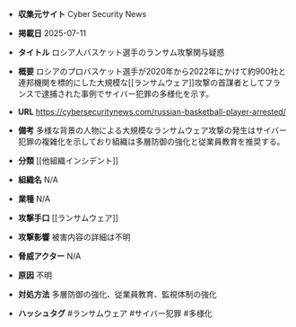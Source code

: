 - **収集元サイト**
Cyber Security News

- **掲載日**
2025-07-11

- **タイトル**
ロシア人バスケット選手のランサム攻撃関与疑惑

- **概要**
ロシアのプロバスケット選手が2020年から2022年にかけて約900社と連邦機関を標的にした大規模な[[ランサムウェア]]攻撃の首謀者としてフランスで逮捕された事例でサイバー犯罪の多様化を示す。

- **URL**
https://cybersecuritynews.com/russian-basketball-player-arrested/

- **備考**
多様な背景の人物による大規模なランサムウェア攻撃の発生はサイバー犯罪の複雑化を示しており組織は多層防御の強化と従業員教育を推奨する。

- **分類**
[[他組織インシデント]]

- **組織名**
N/A

- **業種**
N/A

- **攻撃手口**
[[ランサムウェア]]

- **攻撃影響**
被害内容の詳細は不明

- **脅威アクター**
N/A

- **原因**
不明

- **対処方法**
多層防御の強化、従業員教育、監視体制の強化

- **ハッシュタグ**
#ランサムウェア #サイバー犯罪 #多様化
